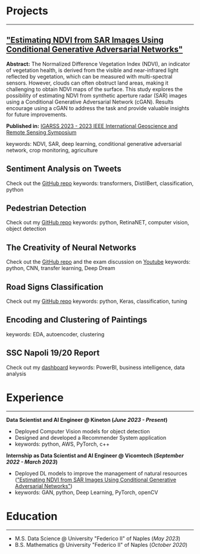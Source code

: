 # Projects
* * *
## ["Estimating NDVI from SAR Images Using Conditional Generative Adversarial Networks"](https://ieeexplore.ieee.org/abstract/document/10282916)
**Abstract:**
The Normalized Difference Vegetation Index (NDVI), an indicator of vegetation health, is derived from the visible and near-infrared light reflected by vegetation, which can be measured with multi-spectral sensors. However, clouds can often obstruct land areas, making it challenging to obtain NDVI maps of the surface. This study explores the possibility of estimating NDVI from synthetic aperture radar (SAR) images using a Conditional Generative Adversarial Network (cGAN). Results encourage using a cGAN to address the task and provide valuable insights for future improvements.

**Published in:** [IGARSS 2023 - 2023 IEEE International Geoscience and Remote Sensing Symposium](https://ieeexplore.ieee.org/xpl/conhome/10281394/proceeding)

keywords: NDVI, SAR, deep learning, conditional generative adversarial network, crop monitoring, agriculture

## Sentiment Analysis on Tweets
Check out the [GitHub repo]()
keywords: transformers, DistilBert, classification, python

## Pedestrian Detection
Check out my [GitHub repo](https://github.com/pietrso/pedestrian-recog)
keywords: python, RetinaNET, computer vision, object detection

## The Creativity of Neural Networks
Check out the [GitHub repo]() and the exam discussion on [Youtube](https://www.youtube.com/watch?v=Nvdsyn5k2bQ&t=2s)
keywords: python, CNN, transfer learning, Deep Dream

## Road Signs Classification
Check out my [GitHub repo](https://github.com/pietrso/road-signs-classif)
keywords: python, Keras, classification, tuning

## Encoding and Clustering of Paintings
keywords: EDA, autoencoder, clustering

## SSC Napoli 19/20 Report
Check out my [dashboard](https://pdfhost.io/v/s.yre2hLR_SSCNReport)
keywords: PowerBI, business intelligence, data analysis

# Experience
* * *
**Data Scientist and AI Engineer @ Kineton (_June 2023 - Present_)**
- Deployed Computer Vision models for object detection
- Designed and developed a Recommender System application
- keywords: python, AWS, PyTorch, c++
  
**Internship as Data Scientist and AI Engineer @ Vicomtech (_September 2022 - March 2023_)**
 - Deployed DL models to improve the management of natural resources (["Estimating NDVI from SAR Images Using Conditional Generative Adversarial Networks"](https://ieeexplore.ieee.org/abstract/document/10282916))
- keywords: GAN, python, Deep Learning, PyTorch, openCV


# Education
* * *
- M.S. Data Science @ University "Federico II" of Naples (_May 2023_)
- B.S. Mathematics @ University "Federico II" of Naples (_October 2020_)
